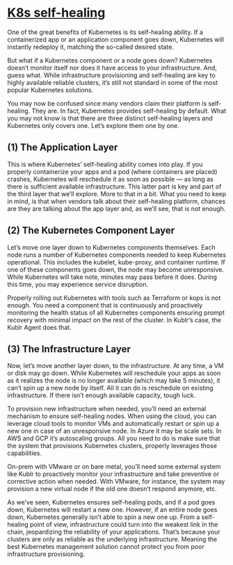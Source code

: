 # **[K8s self-healing](https://kublr.com/blog/reliable-self-healing-kubernetes-explained/)**

One of the great benefits of Kubernetes is its self-healing ability. If a containerized app or an application component goes down, Kubernetes will instantly redeploy it, matching the so-called desired state.

But what if a Kubernetes component or a node goes down? Kubernetes doesn’t monitor itself nor does it have access to your infrastructure. And, guess what. While infrastructure provisioning and self-healing are key to highly available reliable clusters, it’s still not standard in some of the most popular Kubernetes solutions.

You may now be confused since many vendors claim their platform is self-healing. They are. In fact, Kubernetes provides self-healing by default. What you may not know is that there are three distinct self-healing layers and Kubernetes only covers one. Let’s explore them one by one.

## (1) The Application Layer

This is where Kubernetes’ self-healing ability comes into play. If you properly containerize your apps and a pod (where containers are placed) crashes, Kubernetes will reschedule it as soon as possible — as long as there is sufficient available infrastructure. This latter part is key and part of the third layer that we’ll explore. More to that in a bit. What you need to keep in mind, is that when vendors talk about their self-healing platform, chances are they are talking about the app layer and, as we’ll see, that is not enough.

## (2) The Kubernetes Component Layer

Let’s move one layer down to Kubernetes components themselves. Each node runs a number of Kubernetes components needed to keep Kubernetes operational. This includes the kubelet, kube-proxy, and container runtime. If one of these components goes down, the node may become unresponsive. While Kubernetes will take note, minutes may pass before it does. During this time, you may experience service disruption.

Properly rolling out Kubernetes with tools such as Terraform or kops is not enough. You need a component that is continuously and proactively monitoring the health status of all Kubernetes components ensuring prompt recovery with minimal impact on the rest of the cluster. In Kublr’s case, the Kublr Agent does that.

## (3) The Infrastructure Layer

Now, let’s move another layer down, to the infrastructure. At any time, a VM or disk may go down. While Kubernetes will reschedule your apps as soon as it realizes the node is no longer available (which may take 5 minutes), it can’t spin up a new node by itself. All it can do is reschedule on existing infrastructure. If there isn’t enough available capacity, tough luck.

To provision new infrastructure when needed, you’ll need an external mechanism to ensure self-healing nodes. When using the cloud, you can leverage cloud tools to monitor VMs and automatically restart or spin up a new one in case of an unresponsive node. In Azure it may be scale sets. In AWS and GCP it’s autoscaling groups. All you need to do is make sure that the system that provisions Kubernetes clusters, properly leverages those capabilities.

On-prem with VMware or on bare metal, you’ll need some external system like Kublr to proactively monitor your infrastructure and take preventive or corrective action when needed. With VMware, for instance, the system may provision a new virtual node if the old one doesn’t respond anymore, etc.

As we’ve seen, Kubernetes ensures self-healing pods, and if a pod goes down, Kubernetes will restart a new one. However, if an entire node goes down, Kubernetes generally isn’t able to spin a new one up. From a self-healing point of view, infrastructure could turn into the weakest link in the chain, jeopardizing the reliability of your applications. That’s because your clusters are only as reliable as the underlying infrastructure. Meaning the best Kubernetes management solution cannot protect you from poor infrastructure provisioning.
